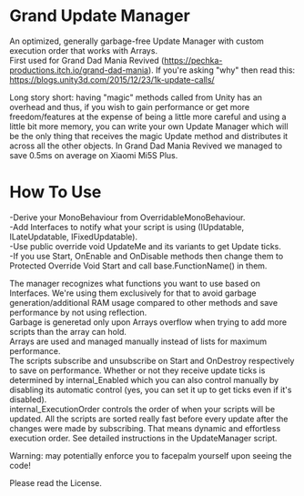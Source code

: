 # Grand Update Manager

An optimized, generally garbage-free Update Manager with custom execution order that works with Arrays.  
First used for Grand Dad Mania Revived (https://pechka-productions.itch.io/grand-dad-mania). If you're asking "why" then read this: https://blogs.unity3d.com/2015/12/23/1k-update-calls/

Long story short: having "magic" methods called from Unity has an overhead and thus, if you wish to gain performance or get more freedom/features at the expense of being a little more careful and using a little bit more memory, you can write your own Update Manager which will be the only thing that receives the magic Update method and distributes it across all the other objects. In Grand Dad Mania Revived we managed to save 0.5ms on average on Xiaomi Mi5S Plus.

# How To Use
-Derive your MonoBehaviour from OverridableMonoBehaviour.  
-Add Interfaces to notify what your script is using (IUpdatable, ILateUpdatable, IFixedUpdatable).  
-Use public override void UpdateMe and its variants to get Update ticks.  
-If you use Start, OnEnable and OnDisable methods then change them to Protected Override Void Start and call base.FunctionName() in them.  

The manager recognizes what functions you want to use based on Interfaces. We're using them exclusively for that to avoid garbage generation/additional RAM usage compared to other methods and save performance by not using reflection.  
Garbage is generetad only upon Arrays overflow when trying to add more scripts than the array can hold.  
Arrays are used and managed manually instead of lists for maximum performance.  
The scripts subscribe and unsubscribe on Start and OnDestroy respectively to save on performance. Whether or not they receive update ticks is determined by internal_Enabled which you can also control manually by disabling its automatic control (yes, you can set it up to get ticks even if it's disabled).  
internal_ExecutionOrder controls the order of when your scripts will be updated. All the scripts are sorted really fast before every update after the changes were made by subscribing. That means dynamic and effortless execution order.
See detailed instructions in the UpdateManager script.  

Warning: may potentially enforce you to facepalm yourself upon seeing the code!

Please read the License.
